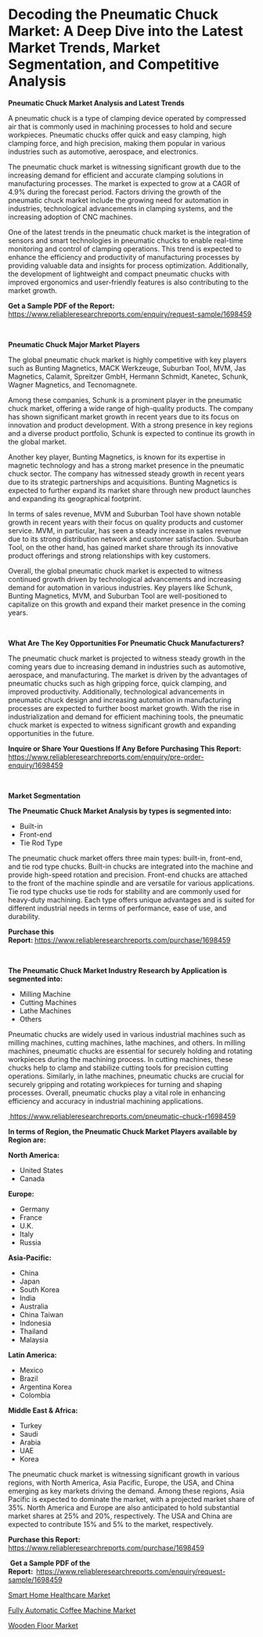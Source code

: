 <p><h1>Decoding the Pneumatic Chuck Market: A Deep Dive into the Latest Market Trends, Market Segmentation, and Competitive Analysis</h1></p><p><strong>Pneumatic Chuck Market Analysis and Latest Trends</strong></p>
<p><p>A pneumatic chuck is a type of clamping device operated by compressed air that is commonly used in machining processes to hold and secure workpieces. Pneumatic chucks offer quick and easy clamping, high clamping force, and high precision, making them popular in various industries such as automotive, aerospace, and electronics.</p><p>The pneumatic chuck market is witnessing significant growth due to the increasing demand for efficient and accurate clamping solutions in manufacturing processes. The market is expected to grow at a CAGR of 4.9% during the forecast period. Factors driving the growth of the pneumatic chuck market include the growing need for automation in industries, technological advancements in clamping systems, and the increasing adoption of CNC machines.</p><p>One of the latest trends in the pneumatic chuck market is the integration of sensors and smart technologies in pneumatic chucks to enable real-time monitoring and control of clamping operations. This trend is expected to enhance the efficiency and productivity of manufacturing processes by providing valuable data and insights for process optimization. Additionally, the development of lightweight and compact pneumatic chucks with improved ergonomics and user-friendly features is also contributing to the market growth.</p></p>
<p><strong>Get a Sample PDF of the Report:&nbsp;</strong> <a href="https://www.reliableresearchreports.com/enquiry/request-sample/1698459">https://www.reliableresearchreports.com/enquiry/request-sample/1698459</a></p>
<p>&nbsp;</p>
<p><strong>Pneumatic Chuck Major Market Players</strong></p>
<p><p>The global pneumatic chuck market is highly competitive with key players such as Bunting Magnetics, MACK Werkzeuge, Suburban Tool, MVM, Jas Magnetics, Calamit, Spreitzer GmbH, Hermann Schmidt, Kanetec, Schunk, Wagner Magnetics, and Tecnomagnete. </p><p>Among these companies, Schunk is a prominent player in the pneumatic chuck market, offering a wide range of high-quality products. The company has shown significant market growth in recent years due to its focus on innovation and product development. With a strong presence in key regions and a diverse product portfolio, Schunk is expected to continue its growth in the global market.</p><p>Another key player, Bunting Magnetics, is known for its expertise in magnetic technology and has a strong market presence in the pneumatic chuck sector. The company has witnessed steady growth in recent years due to its strategic partnerships and acquisitions. Bunting Magnetics is expected to further expand its market share through new product launches and expanding its geographical footprint.</p><p>In terms of sales revenue, MVM and Suburban Tool have shown notable growth in recent years with their focus on quality products and customer service. MVM, in particular, has seen a steady increase in sales revenue due to its strong distribution network and customer satisfaction. Suburban Tool, on the other hand, has gained market share through its innovative product offerings and strong relationships with key customers.</p><p>Overall, the global pneumatic chuck market is expected to witness continued growth driven by technological advancements and increasing demand for automation in various industries. Key players like Schunk, Bunting Magnetics, MVM, and Suburban Tool are well-positioned to capitalize on this growth and expand their market presence in the coming years.</p></p>
<p>&nbsp;</p>
<p><strong>What Are The Key Opportunities For Pneumatic Chuck Manufacturers?</strong></p>
<p><p>The pneumatic chuck market is projected to witness steady growth in the coming years due to increasing demand in industries such as automotive, aerospace, and manufacturing. The market is driven by the advantages of pneumatic chucks such as high gripping force, quick clamping, and improved productivity. Additionally, technological advancements in pneumatic chuck design and increasing automation in manufacturing processes are expected to further boost market growth. With the rise in industrialization and demand for efficient machining tools, the pneumatic chuck market is expected to witness significant growth and expanding opportunities in the future.</p></p>
<p><strong>Inquire or Share Your Questions If Any Before Purchasing This Report:</strong> <a href="https://www.reliableresearchreports.com/enquiry/pre-order-enquiry/1698459">https://www.reliableresearchreports.com/enquiry/pre-order-enquiry/1698459</a></p>
<p>&nbsp;</p>
<p><strong>Market Segmentation</strong></p>
<p><strong>The Pneumatic Chuck Market Analysis by types is segmented into:</strong></p>
<p><ul><li>Built-in</li><li>Front-end</li><li>Tie Rod Type</li></ul></p>
<p><p>The pneumatic chuck market offers three main types: built-in, front-end, and tie rod type chucks. Built-in chucks are integrated into the machine and provide high-speed rotation and precision. Front-end chucks are attached to the front of the machine spindle and are versatile for various applications. Tie rod type chucks use tie rods for stability and are commonly used for heavy-duty machining. Each type offers unique advantages and is suited for different industrial needs in terms of performance, ease of use, and durability.</p></p>
<p><strong>Purchase this Report:&nbsp;</strong><a href="https://www.reliableresearchreports.com/purchase/1698459">https://www.reliableresearchreports.com/purchase/1698459</a></p>
<p>&nbsp;</p>
<p><strong>The Pneumatic Chuck Market Industry Research by Application is segmented into:</strong></p>
<p><ul><li>Milling Machine</li><li>Cutting Machines</li><li>Lathe Machines</li><li>Others</li></ul></p>
<p><p>Pneumatic chucks are widely used in various industrial machines such as milling machines, cutting machines, lathe machines, and others. In milling machines, pneumatic chucks are essential for securely holding and rotating workpieces during the machining process. In cutting machines, these chucks help to clamp and stabilize cutting tools for precision cutting operations. Similarly, in lathe machines, pneumatic chucks are crucial for securely gripping and rotating workpieces for turning and shaping processes. Overall, pneumatic chucks play a vital role in enhancing efficiency and accuracy in industrial machining applications.</p></p>
<p><a href="https://www.reliableresearchreports.com/pneumatic-chuck-r1698459">&nbsp;https://www.reliableresearchreports.com/pneumatic-chuck-r1698459</a></p>
<p><strong>In terms of Region, the Pneumatic Chuck Market Players available by Region are:</strong></p>
<p>
    <p> <strong> North America: </strong>
        <ul>
            <li>United States</li>
            <li>Canada</li>
        </ul>
        </p> 
    <p> <strong> Europe: </strong>
        <ul>
            <li>Germany</li>
            <li>France</li>
            <li>U.K.</li>
            <li>Italy</li>
            <li>Russia</li>
        </ul>
        </p> 
    <p> <strong> Asia-Pacific: </strong>
        <ul>
            <li>China</li>
            <li>Japan</li>
            <li>South Korea</li>
            <li>India</li>
            <li>Australia</li>
            <li>China Taiwan</li>
            <li>Indonesia</li>
            <li>Thailand</li>
            <li>Malaysia</li>
        </ul>
        </p> 
    <p> <strong> Latin America: </strong>
        <ul>
            <li>Mexico</li>
            <li>Brazil</li>
            <li>Argentina Korea</li>
            <li>Colombia</li>
        </ul>
        </p> 
    <p> <strong> Middle East & Africa: </strong>
        <ul>
            <li>Turkey</li>
            <li>Saudi</li>
            <li>Arabia</li>
            <li>UAE</li>
            <li>Korea</li>
        </ul>
    </p>
    </p>
<p><p>The pneumatic chuck market is witnessing significant growth in various regions, with North America, Asia Pacific, Europe, the USA, and China emerging as key markets driving the demand. Among these regions, Asia Pacific is expected to dominate the market, with a projected market share of 35%. North America and Europe are also anticipated to hold substantial market shares at 25% and 20%, respectively. The USA and China are expected to contribute 15% and 5% to the market, respectively.</p></p>
<p><strong>Purchase this Report: </strong><a href="https://www.reliableresearchreports.com/purchase/1698459">https://www.reliableresearchreports.com/purchase/1698459</a></p>
<p>&nbsp;<strong>Get a Sample PDF of the Report:&nbsp;&nbsp;</strong><a href="https://www.reliableresearchreports.com/enquiry/request-sample/1698459">https://www.reliableresearchreports.com/enquiry/request-sample/1698459</a></p>
<p><strong></strong></p>
<p><p><a href="https://www.linkedin.com/pulse/smart-home-healthcare-market-size-trends-complete-industry-overview-pjzkf">Smart Home Healthcare Market</a></p><p><a href="https://github.com/RoccoManning/Market-Research-Report-List-5/blob/main/fully-automatic-coffee-machine-market.md">Fully Automatic Coffee Machine Market</a></p><p><a href="https://www.linkedin.com/pulse/wooden-floor-market-analysis-sze-forecasted-period-from-2024-gdvue">Wooden Floor Market</a></p></p>